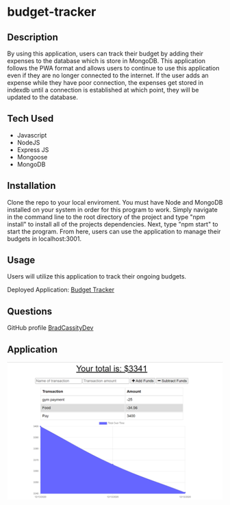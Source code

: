 # budget-tracker

## Description

By using this application, users can track their budget by adding their expenses to the database which is store in MongoDB. This application follows the PWA format and allows users to continue to use this application even if they are no longer connected to the internet. If the user adds an expense while they have poor connection, the expenses get stored in indexdb until a connection is established at which point, they will be updated to the database. 

## Tech Used
  * Javascript
  * NodeJS
  * Express JS
  * Mongoose
  * MongoDB

## Installation

Clone the repo to your local enviroment. You must have Node and MongoDB installed on your system in order for this program to work. Simply navigate in the command line to the root directory of the project and type "npm install" to install all of the projects dependencies. Next, type "npm start" to start the program. From here, users can use the application to manage their budgets in localhost:3001.

## Usage

Users will utilize this application to track their ongoing budgets. 

Deployed Application: [Budget Tracker](https://tranquil-hamlet-39842.herokuapp.com/)

## Questions

GitHub profile [BradCassityDev](https://github.com/BradCassityDev)

## Application
![Working Project Screenshot](/app.png)